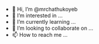 - 👋 Hi, I’m @mrchathukoyeb
- 👀 I’m interested in ...
- 🌱 I’m currently learning ...
- 💞️ I’m looking to collaborate on ...
- 📫 How to reach me ...

<!---
mrchathukoyeb/mrchathukoyeb is a ✨ special ✨ repository because its `README.md` (this file) appears on your GitHub profile.
You can click the Preview link to take a look at your changes.
--->
